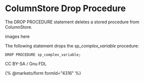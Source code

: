 
# ColumnStore Drop Procedure

The DROP PROCEDURE statement deletes a stored procedure from ColumnStore.


images here


The following statement drops the *sp_complex_variable* procedure:


```
DROP PROCEDURE sp_complex_variable;
```


CC BY-SA / Gnu FDL


{% @marketo/form formId="4316" %}
